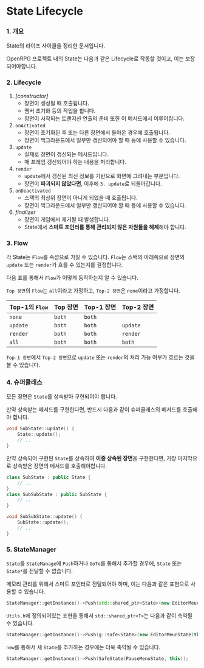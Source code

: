# State Lifecycle

### 1. 개요
State의 라이프 사이클을 정리한 문서입니다.

OpenRPG 프로젝트 내의 State는 다음과 같은 Lifecycle로 작동할 것이고, 이는 보장되어야합니다.

### 2. Lifecycle
1. *[constructor]*
	- 장면이 생성될 때 호출됩니다.
	- 멤버 초기화 등의 작업을 합니다.
	- 장면이 시작되는 트랜지션 연출의 준비 또한 이 메서드에서 이루어집니다.
2. `onActivated`
	- 장면이 초기화된 후 또는 다른 장면에서 돌아온 경우에 호출됩니다.
	- 장면이 백그라운드에서 일부만 갱신되어야 할 때 등에 사용할 수 있습니다.
3. `update`
	- 실제로 장면이 갱신되는 메서드입니다.
	- 매 프레임 갱신되어야 하는 내용을 처리합니다.
4. `render`
	- `update`에서 갱신된 최신 정보를 기반으로 화면에 그려내는 부분입니다.
	- 장면이 **파괴되지 않았다면**, 이후에 `3. update`로 되돌아갑니다.
5. `onDeactivated`
	- 스택의 최상위 장면이 아니게 되었을 때 호출됩니다.
	- 장면이 백그라운드에서 일부만 갱신되어야 할 때 등에 사용할 수 있습니다.
6. *finalizer*
	- 장면이 게임에서 제거될 때 발생합니다.
	- State에서 **스마트 포인터를 통해 관리되지 않은 자원들을 해제**해야 합니다.

### 3. Flow
각 State는 `Flow`를 속성으로 가질 수 있습니다.
`Flow`는 스택의 아래쪽으로 장면의 `update` 또는 `render`가 흐를 수 있는지를 결정합니다.

다음 표를 통해서 `Flow`가 어떻게 동작하는지 알 수 있습니다.

`Top 장면`의 `Flow`는 `all`이라고 가정하고, `Top-2 장면`은 `none`이라고 가정합니다.

| Top-1의 `Flow` | Top 장면 | Top-1 장면 | Top-2 장면 |
|----------------|----------|-----------|------------|
| `none`         | `both`   | `both`    |            |
| `update`       | `both`   | `both`    | `update`   |
| `render`       | `both`   | `both`    | `render`   |
| `all`          | `both`   | `both`    | `both`     |

`Top-1 장면`에서 `Top-2 장면`으로 `update` 또는 `render`의 처리 가능 여부가 흐르는 것을 볼 수 있습니다.

### 4. 슈퍼클래스
모든 장면은 `State`를 상속받아 구현되어야 합니다.

만약 상속받는 메서드를 구현한다면, 반드시 다음과 같이 슈퍼클래스의 메서드를 호출해야 합니다.
```c++
void SubState::update() {
	State::update();
	// ...
}
```

만약 상속되어 구현된 `State`를 상속하여 **이중 상속된 장면**을 구현한다면, 가장 마지막으로 상속받은 장면의 메서드를 호출해야합니다.
```c++
class SubState : public State {
	// ...
}
class SubSubState : public SubState {
	// ...
}

void SubSubState::update() {
	SubState::update();
	// ...
}
```

### 5. StateManager
`State`를 `StateManage`에 `Push`하거나 `GoTo`를 통해서 추가할 경우에, `State` 또는 `State*`를 전달할 수 없습니다.

메모리 관리를 위해서 스마트 포인터로 전달되어야 하며, 이는 다음과 같은 표현으로 사용할 수 있습니다.
```c++
StateManager::getInstance()->Push(std::shared_ptr<State>(new EditorMeunState(this)));
```

`Utils.h`에 정의되어있는 표현을 통해서 `std::shared_ptr<T>`는 다음과 같이 축약될 수 있습니다.
```c++
StateManager::getInstance()->Push(g::safe<State>(new EditorMeunState(this)));
```

`new`를 통해서 새 `State`를 추가하는 경우에는 더욱 축약될 수 있습니다.
```c++
StateManager::getInstance()->Push(SafeState(PauseMenuState, this));
```
